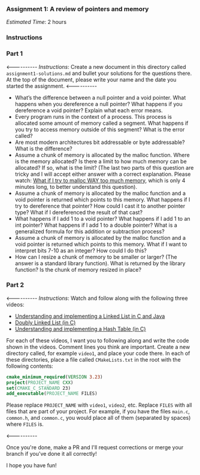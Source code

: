 ### Assignment 1: A review of pointers and memory

_*Estimated Time*_: 2 hours

### Instructions

### Part 1

<----------
_*Instructions*_: Create a new document in this directory called `assignment1-solutions.md` and bullet your solutions for the questions there. At the top of the document, please write your name and the date you started the assignment.
<----------

- What’s the difference between a null pointer and a void pointer. What happens when you dereference a null pointer? What happens if you dereference a void pointer? Explain what each error means.
- Every program runs in the context of a process. This process is allocated some amount of memory called a segment. What happens if you try to access memory outside of this segment? What is the error called?
- Are most modern architectures bit addressable or byte addressable? What is the difference?
- Assume a chunk of memory is allocated by the malloc function. Where is the memory allocated? Is there a limit to how much memory can be allocated? If so, what is the limit? (The last two parts of this question are tricky and I will accept either answer with a correct explanation. Please watch: [What if I try to malloc WAY too much memory](https://youtu.be/Fq9chEBQMFE?si=-wpfSVouxjTB2Pz4), which is only 4 minutes long, to better understand this question).
- Assume a chunk of memory is allocated by the malloc function and a void pointer is returned which points to this memory. What happens if I try to dereference that pointer? How could I cast it to another pointer type? What if I dereferenced the result of that cast?
- What happens if I add 1 to a void pointer? What happens if I add 1 to an int pointer? What happens if I add 1 to a double pointer? What is a generalized formula for this addition or subtraction process?
- Assume a chunk of memory is allocated by the malloc function and a void pointer is returned which points to this memory. What if I want to interpret bits 7-10 as an integer? How could I do this?
- How can I resize a chunk of memory to be smaller or larger? (The answer is a standard library function). What is returned by the library function? Is the chunk of memory resized in place?

### Part 2

<----------
_*Instructions*_: Watch and follow along with the following three videos:

- [Understanding and implementing a Linked List in C and Java](https://www.youtube.com/watch?v=VOpjAHCee7c)
- [Doubly Linked List (in C)](https://youtu.be/KFbm6lkMhgw?si=AmWBN5FbRhxX8851)
- [Understanding and implementing a Hash Table (in C)](https://www.youtube.com/watch?v=2Ti5yvumFTU)

For each of these videos, I want you to following along and write the code shown in the videos. Comment lines you think are important. Create a new directory called, for example `video1`, and place your code there. In each of these directories, place a file called `CMakeLists.txt` in the root with the following contents:

```CMake
cmake_minimum_required(VERSION 3.23)
project(PROJECT_NAME CXX)
set(CMAKE_C_STANDARD 23)
add_executable(PROJECT_NAME FILES)
```

Please replace `PROJECT_NAME` with `video1`, `video2`, etc. Replace `FILES` with all files that are part of your project. For example, if you have the files `main.c`, `common.h`, and `common.c`, you would place all of them (separated by spaces) where `FILES` is.

<----------

Once you're done, make a PR and I'll request corrections or merge your branch if you've done it all correctly!

I hope you have fun!
